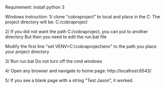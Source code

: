 Requirement: install python 3

Windows instruction:
1/ clone "cobraproject" to local and place in the C:
The project directory will be: C:/cobraproject

2/ If you did not want the path C:/cobraproject, you can put to another directory
But then you need to edit the run.bat file

Modify the first line "set VENV=C:\cobraproject\env" to the path you place your project directory

3/ Run run.bat
Do not turn off the cmd windows

4/ Open any browser and navigate to home page:
http://localhost:6543/

5/ If you see a blank page with a string "Test Jason", it worked.
